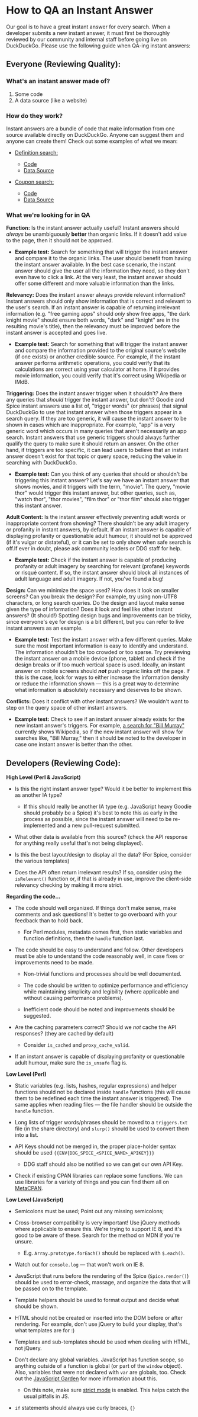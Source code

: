# How to QA an Instant Answer

Our goal is to have a great instant answer for every search. When a developer submits a new instant answer, it must first be thoroughly reviewed by our community and internal staff before going live on DuckDuckGo.
Please use the following guide when QA-ing instant answers:

## Everyone (Reviewing Quality):

### What's an instant answer made of?

1. Some code
2. A data source (like a website)

### How do they work?

Instant answers are a bundle of code that make information from one source available directly on DuckDuckGo. Anyone can suggest them and anyone can create them!
Check out some examples of what we mean:

- [Definition search:](https://duckduckgo.com/?q=define+hello)
	- [Code](https://github.com/duckduckgo/zeroclickinfo-spice/blob/master/share/spice/dictionary/definition/dictionary_definition.js)
	- [Data Source](https://www.wordnik.com/)

- [Coupon search:](https://duckduckgo.com/?q=running+shoes+coupons)
	- [Code](https://github.com/duckduckgo/zeroclickinfo-spice/blob/master/share/spice/coupon_mountain/coupon_mountain.js)
	- [Data Source](http://www.couponmountain.com/)

### What we're looking for in QA

**Function:** Is the instant answer actually useful?
Instant answers should *always* be unambiguously **better** than organic links. If it doesn't add value to the page, then it should not be approved.

- **Example test:** Search for something that will trigger the instant answer and compare it to the organic links. The user should benefit from having the instant answer available. In the best case scenario, the instant answer should give the user all the information they need, so they don't even have to click a link. At the very least, the instant answer should offer some different and more valuable information than the links.


**Relevancy:** Does the instant answer always provide relevant information?
Instant answers should only show information that is correct and relevant to the user's search. If an instant answer is capable of returning irrelevant information (e.g. "free gaming apps" should *only* show free apps, "the dark knight movie" should ensure both words, "dark" and "knight" are in the resulting movie's title), then the relevancy must be improved before the instant answer is accepted and goes live.

- **Example test:** Search for something that will trigger the instant answer and compare the information provided to the original source's website (if one exists) or another credible source. For example, if the instant answer performs arithmetic operations, you could verify that its calculations are correct using your calculator at home. If it provides movie information, you could verify that it's correct using Wikipedia or IMdB.


**Triggering:** Does the instant answer trigger when it shouldn't? Are there any queries that *should* trigger the instant answer, but don't?
Goodie and Spice instant answers use a list of, "trigger words" (or phrases) that signal DuckDuckGo to use that instant answer when those triggers appear in a search query. If they are too generic, it will cause the instant answer to be shown in cases which are inappropriate. For example, "app" is a very generic word which occurs in many queries that aren't necessarily an app search. Instant answers that use generic triggers should always further qualify the query to make sure it should return an answer. On the other hand, if triggers are too specific, it can lead users to believe that an instant answer doesn't exist for that topic or query space, reducing the value in searching with DuckDuckGo.

- **Example test:** Can you think of any queries that should or shouldn't be triggering this instant answer? Let's say we have an instant answer that shows movies, and it triggers with the term, "movie". The query, "movie thor" would trigger this instant answer, but other queries, such as, "watch thor", "thor movies", "film thor" or "thor film" should also trigger this instant answer.


**Adult Content:**
Is the instant answer effectively preventing adult words or inappropriate content from showing? There shouldn't be any adult imagery or profanity in instant answers, by default. If an instant answer is capable of displaying profanity or questionable adult humour, it should not be approved (if it's vulgar or distateful), or it can be set to only show when safe search is off.If ever in doubt, please ask community leaders or DDG staff for help.

- **Example test:** Check if the instant answer is capable of producing profanity or adult imagery by searching for relevant (profane) keywords or risqué content. If so, the instant answer should block all instances of adult language and adult imagery. If not, you've found a bug! 


**Design:**
Can we minimize the space used? How does it look on smaller screens? Can you break the design? For example, try using non-UTF8 characters, or long search queries. Do the design and layout make sense given the type of information? Does it look and feel like other instant answers? (It should!) Spotting design bugs and improvements can be tricky, since everyone's eye for design is a bit different, but you can refer to live instant answers as an example.

- **Example test:** Test the instant answer with a few different queries. Make sure the most important information is easy to identify and understand. The information shouldn't be too crowded or too sparse. Try previewing the instant answer on a mobile device (phone, tablet) and check if the design breaks or if too much vertical space is used. Ideally, an instant answer on mobile screens should ***not*** push organic links off the page. If this is the case, look for ways to either increase the information density or reduce the information shown &mdash; this is a great way to determine what information is absolutely necessary and deserves to be shown.


**Conflicts:**
Does it conflict with other instant answers? We wouldn't want to step on the query space of other instant answers.

- **Example test:** Check to see if an instant answer already exists for the new instant answer's triggers. For example, [a search for "Bill Murray"](https://duckduckgo.com/?q=bill+murray) currently shows Wikipedia, so if the new instant answer will show for searches like, "Bill Murray," then it should be noted to the developer in case one instant answer is better than the other.


## Developers (Reviewing Code):

**High Level (Perl & JavaScript)**

- Is this the right instant answer type? Would it be better to implement this as another IA type?

	- If this should really be another IA type (e.g. JavaScript heavy Goodie should probably be a Spice) it's best to note this as early in the process as possible, since the instant answer will need to be re-implemented and a new pull-request submitted.

- What other data is available from this source? (check the API response for anything really useful that's not being displayed).

- Is this the best layout/design to display all the data? (For Spice, consider the various templates)

- Does the API often return irrelevant results? If so, consider using the `isRelevant()` function or, if that is already in use, improve the client-side relevancy checking by making it more strict.

**Regarding the code...**

- The code should well organized. If things don't make sense, make comments and ask questions! It's better to go overboard with your feedback than to hold back. 

	- For Perl modules, metadata comes first, then static variables and function definitions, then the `handle` function last.

- The code should be easy to understand and follow. Other developers must be able to understand the code reasonably well, in case fixes or improvements need to be made.

	- Non-trivial functions and processes should be well documented.

	- The code should be written to optimize performance and efficiency while maintaining simplicity and legibility (where applicable and without causing performance problems).

	- Inefficient code should be noted and improvements should be suggested.

- Are the caching parameters correct? Should we *not* cache the API responses? (they are cached by default)

	- Consider `is_cached` and `proxy_cache_valid`.

- If an instant answer is capable of displaying profanity or questionable adult humour, make sure the `is_unsafe` flag is.

**Low Level (Perl)**

- Static variables (e.g. lists, hashes, regular expressions) and helper functions should not be declared inside `handle` functions (this will cause them to be redefined each time the instant answer is triggered). The same applies when reading files &mdash; the file handler should be outside the `handle` function.

- Long lists of trigger words/phrases should be moved to a `triggers.txt` file (in the share directory) and `slurp()` should be used to convert them into a list.

- API Keys should not be merged in, the proper place-holder syntax should be used `{{ENV{DDG_SPICE_<SPICE_NAME>_APIKEY}}}`

	- DDG staff should also be notified so we can get our own API Key.

- Check if existing CPAN libraries can replace some functions. We can use libraries for a variety of things and you can find them all on [MetaCPAN](https://metacpan.org/).

**Low Level (JavaScript)**

- Semicolons must be used; Point out any missing semicolons;

- Cross-browser compatibility is very important! Use jQuery methods where applicable to ensure this. We're trying to support IE 8, and it's good to be aware of these. Search for the method on MDN if you're unsure.

	- E.g. `Array.prototype.forEach()` should be replaced with `$.each()`.

- Watch out for `console.log` &mdash; that won't work on IE 8.

- JavaScript that runs before the rendering of the Spice (`Spice.render()`) should be used to error-check, massage, and organize the data that will be passed on to the template.

- Template helpers should be used to format output and decide what should be shown.

- HTML should not be created or inserted into the DOM before or after rendering. For example, don't use jQuery to build your display, that's what templates are for :)

- Templates and sub-templates should be used when dealing with HTML, not jQuery.

- Don't declare any global variables. JavaScript has function scope, so anything outside of a function is global (or part of the `window` object). Also, variables that were not declared with `var` are globals, too. Check out the [JavaScript Garden](http://bonsaiden.github.io/JavaScript-Garden/#function.general) for more information about this.

	- On this note, make sure [strict mode](https://developer.mozilla.org/en-US/docs/Web/JavaScript/Reference/Functions_and_function_scope/Strict_mode?redirectlocale=en-US&redirectslug=JavaScript%2FReference%2FFunctions_and_function_scope%2FStrict_mode) is enabled. This helps catch the usual pitfalls in JS.

- `if` statements should always use curly braces, `{}`
